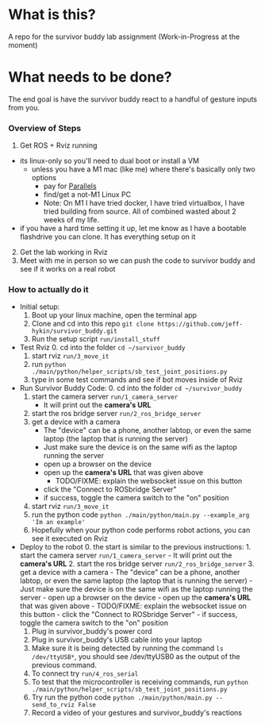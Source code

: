 # What is this?

A repo for the survivor buddy lab assignment (Work-in-Progress at the moment)


# What needs to be done?

The end goal is have the survivor buddy react to a handful of gesture inputs from you.

### Overview of Steps

1. Get ROS + Rviz running
- its linux-only so you'll need to dual boot or install a VM
    - unless you have a M1 mac (like me) where there's basically only two options
        - pay for [Parallels](https://www.parallels.com/)
        - find/get a not-M1 Linux PC 
        - Note: On M1 I have tried docker, I have tried virtualbox, I have tried building from source. All of combined wasted about 2 weeks of my life.
- if you have a hard time setting it up, let me know as I have a bootable flashdrive you can clone. It has everything setup on it
2. Get the lab working in Rviz
3. Meet with me in person so we can push the code to survivor buddy and see if it works on a real robot

### How to actually do it

- Initial setup:
    1. Boot up your linux machine, open the terminal app
    2. Clone and cd into this repo `git clone https://github.com/jeff-hykin/survivor_buddy.git`
    3. Run the setup script `run/install_stuff`
- Test Rviz
    0. cd into the folder `cd ~/survivor_buddy`
    1. start rviz `run/3_move_it`
    2. run `python ./main/python/helper_scripts/sb_test_joint_positions.py`
    3. type in some test commands and see if bot moves inside of Rviz
- Run Survivor Buddy Code:
    0. cd into the folder `cd ~/survivor_buddy`
    1. start the camera server `run/1_camera_server`
        - It will print out the **camera's URL**
    2. start the ros bridge server `run/2_ros_bridge_server`
    3. get a device with a camera
        - The "device" can be a phone, another labtop, or even the same laptop (the laptop that is running the server)
        - Just make sure the device is on the same wifi as the laptop running the server
        - open up a browser on the device
        - open up the **camera's URL** that was given above
            - TODO/FIXME: explain the websocket issue on this button
        - click the "Connect to ROSbridge Server"
        - if success, toggle the camera switch to the "on" position
    4. start rviz `run/3_move_it`
    5. run the python code `python ./main/python/main.py --example_arg 'Im an example'`
    6. Hopefully when your python code performs robot actions, you can see it executed on Rviz
- Deploy to the robot
    0. the start is similar to the previous instructions:
        1. start the camera server `run/1_camera_server`
            - It will print out the **camera's URL**
        2. start the ros bridge server `run/2_ros_bridge_server`
        3. get a device with a camera
            - The "device" can be a phone, another labtop, or even the same laptop (the laptop that is running the server)
            - Just make sure the device is on the same wifi as the laptop running the server
            - open up a browser on the device
            - open up the **camera's URL** that was given above
                - TODO/FIXME: explain the websocket issue on this button
            - click the "Connect to ROSbridge Server"
            - if success, toggle the camera switch to the "on" position
    1. Plug in survivor_buddy's power cord
    2. Plug in survivor_buddy's USB cable into your laptop
    3. Make sure it is being detected by running the command `ls /dev/ttyUSB*`, you should see /dev/ttyUSB0 as the output of the previous command.
    4. To connect try `run/4_ros_serial`
    5. To test that the microcontroller is receiving commands, run `python ./main/python/helper_scripts/sb_test_joint_positions.py`
    6. Try run the python code `python ./main/python/main.py --send_to_rviz False`
    7. Record a video of your gestures and survivor_buddy's reactions